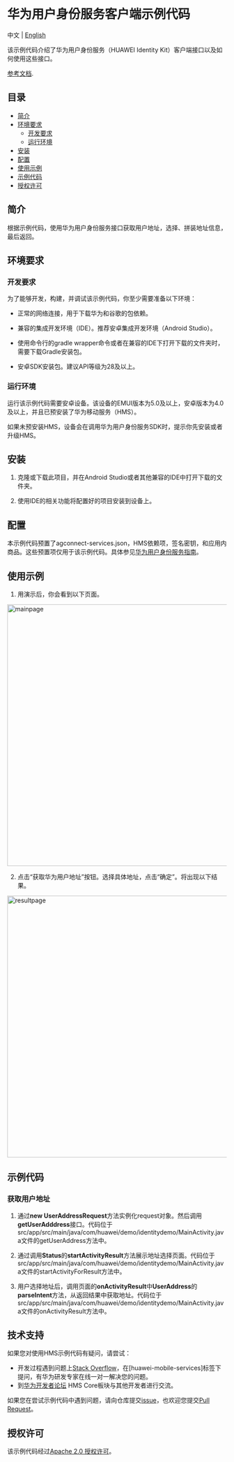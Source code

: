 # 华为用户身份服务客户端示例代码

中文 | [English](https://github.com/HMS-Core/hms-identity-demo/blob/master/README.md)

该示例代码介绍了华为用户身份服务（HUAWEI Identity Kit）客户端接口以及如何使用这些接口。

[参考文档](https://developer.huawei.com/consumer/cn/doc/development/HMS-Guides/about-the-service).


## 目录

- [简介](#简介)
- [环境要求](#环境要求)
  - [开发要求](#开发要求)
  - [运行环境](#运行环境)
- [安装](#安装)
- [配置](#配置)
- [使用示例](#使用示例)
- [示例代码](#示例代码)
- [授权许可](#授权许可)  


## 简介

根据示例代码，使用华为用户身份服务接口获取用户地址，选择、拼装地址信息，最后返回。


## 环境要求

### 开发要求

为了能够开发，构建，并调试该示例代码，你至少需要准备以下环境：

* 正常的网络连接，用于下载华为和谷歌的包依赖。

* 兼容的集成开发环境（IDE）。推荐安卓集成开发环境（Android Studio）。

* 使用命令行的gradle wrapper命令或者在兼容的IDE下打开下载的文件夹时，需要下载Gradle安装包。

* 安卓SDK安装包。建议API等级为28及以上。

### 运行环境

运行该示例代码需要安卓设备。该设备的EMUI版本为5.0及以上，安卓版本为4.0及以上，并且已预安装了华为移动服务（HMS）。

如果未预安装HMS，设备会在调用华为用户身份服务SDK时，提示你先安装或者升级HMS。

## 安装

1. 克隆或下载此项目，并在Android Studio或者其他兼容的IDE中打开下载的文件夹。

2. 使用IDE的相关功能将配置好的项目安装到设备上。


## 配置

本示例代码预置了agconnect-services.json，HMS依赖项，签名密钥，和应用内商品。这些预置项仅用于该示例代码。具体参见[华为用户身份服务指南](https://developer.huawei.com/consumer/cn/doc/development/HMS-Guides/about-the-service)。


## 使用示例

1. 用演示后，你会看到以下页面。
<img src="images/en-us_image_0210355807.png" alt="mainpage" height="600"/>

2. 点击“获取华为用户地址”按钮。选择具体地址，点击“确定”。将出现以下结果。
<img src="images/en-us_image_0210355809.png" alt="resultpage" height="600"/>


## 示例代码

### 获取用户地址

1. 通过**new UserAddressRequest**方法实例化request对象。然后调用**getUserAdddress**接口。代码位于src/app/src/main/java/com/huawei/demo/identitydemo/MainActivity.java文件的getUserAddress方法中。

2. 通过调用**Status**的**startActivityResult**方法展示地址选择页面。代码位于src/app/src/main/java/com/huawei/demo/identitydemo/MainActivity.java文件的startActivityForResult方法中。

3. 用户选择地址后，调用页面的**onActivityResult**中**UserAddress**的**parseIntent**方法，从返回结果中获取地址。代码位于src/app/src/main/java/com/huawei/demo/identitydemo/MainActivity.java文件的onActivityResult方法中。

## 技术支持

如果您对使用HMS示例代码有疑问，请尝试：
- 开发过程遇到问题上[Stack Overflow](https://stackoverflow.com/questions/tagged/huawei-mobile-services)，在[huawei-mobile-services]标签下提问，有华为研发专家在线一对一解决您的问题。
- 到[华为开发者论坛](https://developer.huawei.com/consumer/cn/forum/blockdisplay?fid=18) HMS Core板块与其他开发者进行交流。

如果您在尝试示例代码中遇到问题，请向仓库提交[issue](https://github.com/HMS-Core/hms-identity-demo/issues)，也欢迎您提交[Pull Request](https://github.com/HMS-Core/hms-identity-demo/pulls)。

## 授权许可

该示例代码经过[Apache 2.0 授权许可](http://www.apache.org/licenses/LICENSE-2.0)。
